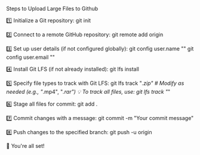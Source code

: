 Steps to Upload Large Files to Github

1️⃣ Initialize a Git repository:
git init

2️⃣ Connect to a remote GitHub repository:
git remote add origin <github-link>

3️⃣ Set up user details (if not configured globally):
git config user.name "<your-name>"
git config user.email "<your-email>"

4️⃣ Install Git LFS (if not already installed):
git lfs install

5️⃣ Specify file types to track with Git LFS:
git lfs track "*.zip"  # Modify as needed (e.g., "*.mp4", "*.rar")
💡 To track all files, use:
git lfs track "*"

6️⃣ Stage all files for commit:
git add .

7️⃣ Commit changes with a message:
git commit -m "Your commit message"

8️⃣ Push changes to the specified branch:
git push -u origin <your-branch>

🚀 You're all set!
